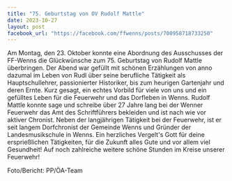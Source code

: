```yaml
---
title: "75. Geburtstag von OV Rudolf Mattle"
date: 2023-10-27
layout: post
facebook_url: "https://facebook.com/ffwenns/posts/700958718733250"
---
```


Am Montag, den 23. Oktober konnte eine Abordnung des Ausschusses der FF-Wenns die Glückwünsche zum 75. Geburtstag von Rudolf Mattle überbringen. 
Der Abend war gefüllt mit schönen Erzählungen von anno dazumal im Leben von Rudl über seine berufliche Tätigkeit als Hauptschullehrer, passionierter Historiker, bis zum heurigen Gartenjahr und deren Ernte. 
Kurz gesagt, ein echtes Vorbild für viele von uns und ein gefülltes Leben für die Feuerwehr und das Dorfleben in Wenns. 
Rudolf Mattle konnte sage und schreibe über 27 Jahre lang bei der Wenner Feuerwehr das Amt des Schriftführers bekleiden und ist nach wie vor aktiver Chronist.
Neben der langjährigen Tätigkeit bei der Feuerwehr, ist er seit langem Dorfchronist der Gemeinde Wenns und Gründer der Landesmusikschule in Wenns. 
Ein herzliches Vergelt's Gott für deine ersprießlichen Tätigkeiten, für die Zukunft alles Gute und vor allem viel Gesundheit! Auf noch zahlreiche weitere schöne Stunden im Kreise unserer Feuerwehr! 

Foto/Bericht: PP/ÖA-Team